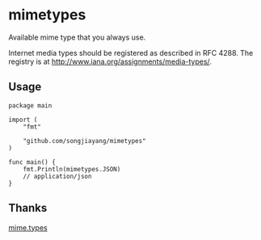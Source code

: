 # mimetypes
Available mime type that you always use. 

Internet media types should be registered as described in RFC 4288.
The registry is at <http://www.iana.org/assignments/media-types/>.

## Usage

```golang
package main

import (
	"fmt"

	"github.com/songjiayang/mimetypes"
)

func main() {
	fmt.Println(mimetypes.JSON)
	// application/json
}
```

## Thanks

[mime.types](https://github.com/golang/go/blob/964639cc338db650ccadeafb7424bc8ebb2c0f6c/misc/nacl/testdata/mime.types)
